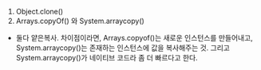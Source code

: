 1. Object.clone()
2. Arrays.copyOf() 와 System.arraycopy()
- 둘다 얕은복사. 차이점이라면, Arrays.copyof()는 새로운 인스턴스를 만들어내고, System.arraycopy()는 존재하는 인스턴스에 값을 복사해주는 것.
그리고 System.arraycopy()가 네이티브 코드라 좀 더 빠르다고 한다.
